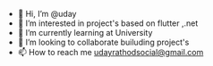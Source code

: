 - 👋 Hi, I’m @uday
- 👀 I’m interested in project's based on flutter ,.net
- 🌱 I’m currently learning at University 
- 💞️ I’m looking to collaborate  builuding project's
- 📫 How to reach me udayrathodsocial@gmail.com

<!---
udayDarbar/udayDarbar is a ✨ special ✨ repository because its `README.md` (this file) appears on your GitHub profile.
You can click the Preview link to take a look at your changes.
--->
